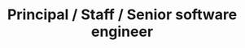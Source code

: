 ---
layout: "resume"
type: "page"
resume_file: "resumes/resume.developer.en.json"
title: "Principal / Staff / Senior software engineer"
---